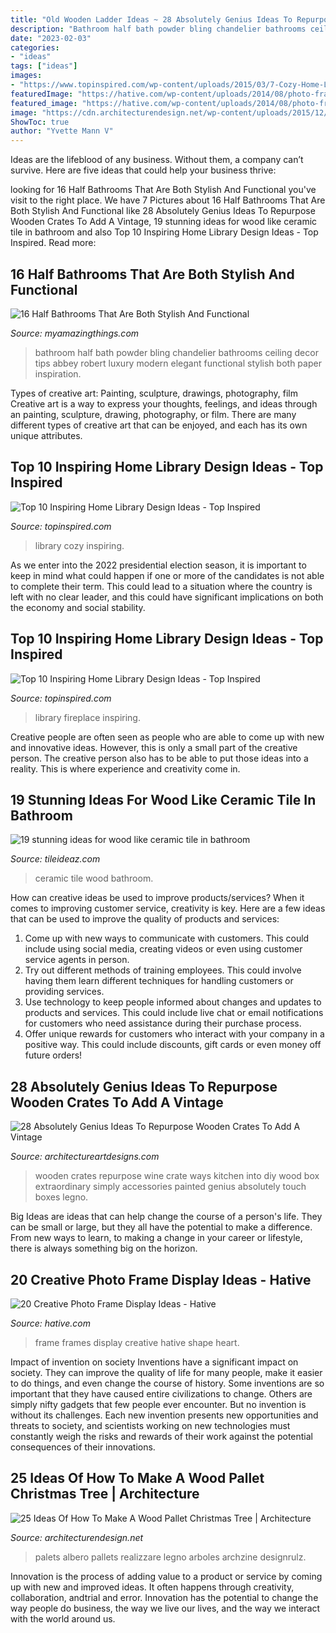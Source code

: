 ```yaml
---
title: "Old Wooden Ladder Ideas ~ 28 Absolutely Genius Ideas To Repurpose Wooden Crates To Add A Vintage"
description: "Bathroom half bath powder bling chandelier bathrooms ceiling decor tips abbey robert luxury modern elegant functional stylish both paper inspiration"
date: "2023-02-03"
categories:
- "ideas"
tags: ["ideas"]
images:
- "https://www.topinspired.com/wp-content/uploads/2015/03/7-Cozy-Home-Library-Design-Ideas.jpg"
featuredImage: "https://hative.com/wp-content/uploads/2014/08/photo-frame-ideas/9-heart-shape-photo-frames-on-wall.jpg"
featured_image: "https://hative.com/wp-content/uploads/2014/08/photo-frame-ideas/9-heart-shape-photo-frames-on-wall.jpg"
image: "https://cdn.architecturendesign.net/wp-content/uploads/2015/12/AD-Ideas-Of-How-To-Make-A-Wood-Pallet-Christmas-Tree-17.jpg"
ShowToc: true
author: "Yvette Mann V"
---
```



Ideas are the lifeblood of any business. Without them, a company can’t survive. Here are five ideas that could help your business thrive:

	

		
looking for 16 Half Bathrooms That Are Both Stylish And Functional you've visit to the right place. We have 7 Pictures about 16 Half Bathrooms That Are Both Stylish And Functional like 28 Absolutely Genius Ideas To Repurpose Wooden Crates To Add A Vintage, 19 stunning ideas for wood like ceramic tile in bathroom and also Top 10 Inspiring Home Library Design Ideas - Top Inspired. Read more:
		
    
## 16 Half Bathrooms That Are Both Stylish And Functional

<img loading=lazy src="https://myamazingthings.com/wp-content/uploads/2016/12/bath.jpg" onerror="this.onerror=null;this.src='https://tse2.mm.bing.net/th?id=OIP.fr4jAp5A2PbHzv8yuF3ygQHaLD&amp;pid=15.1';" alt="16 Half Bathrooms That Are Both Stylish And Functional">

_Source: myamazingthings.com_

>bathroom half bath powder bling chandelier bathrooms ceiling decor tips abbey robert luxury modern elegant functional stylish both paper inspiration. 

	

Types of creative art: Painting, sculpture, drawings, photography, film
Creative art is a way to express your thoughts, feelings, and ideas through an painting, sculpture, drawing, photography, or film. There are many different types of creative art that can be enjoyed, and each has its own unique attributes.

    
## Top 10 Inspiring Home Library Design Ideas - Top Inspired

<img loading=lazy src="https://www.topinspired.com/wp-content/uploads/2015/03/7-Cozy-Home-Library-Design-Ideas.jpg" onerror="this.onerror=null;this.src='https://tse2.mm.bing.net/th?id=OIP.xUeph1SbAPRHI0AtDun8JAHaLH&amp;pid=15.1';" alt="Top 10 Inspiring Home Library Design Ideas - Top Inspired">

_Source: topinspired.com_

>library cozy inspiring. 

	

As we enter into the 2022 presidential election season, it is important to keep in mind what could happen if one or more of the candidates is not able to complete their term. This could lead to a situation where the country is left with no clear leader, and this could have significant implications on both the economy and social stability.

    
## Top 10 Inspiring Home Library Design Ideas - Top Inspired

<img loading=lazy src="https://www.topinspired.com/wp-content/uploads/2015/03/4-Home-Library-with-an-integrated-fireplace.jpg" onerror="this.onerror=null;this.src='https://tse1.mm.bing.net/th?id=OIP.VXDhrWkWXqUSBsEzEQ4obgHaFi&amp;pid=15.1';" alt="Top 10 Inspiring Home Library Design Ideas - Top Inspired">

_Source: topinspired.com_

>library fireplace inspiring. 

	

Creative people are often seen as people who are able to come up with new and innovative ideas. However, this is only a small part of the creative person. The creative person also has to be able to put those ideas into a reality. This is where experience and creativity come in.

    
## 19 Stunning Ideas For Wood Like Ceramic Tile In Bathroom

<img loading=lazy src="http://www.tileideaz.com/wp-content/uploads/2015/08/512.jpg" onerror="this.onerror=null;this.src='https://tse3.mm.bing.net/th?id=OIP.Awzk7C7wH7cROlrR94PfqwHaFj&amp;pid=15.1';" alt="19 stunning ideas for wood like ceramic tile in bathroom">

_Source: tileideaz.com_

>ceramic tile wood bathroom. 

	

How can creative ideas be used to improve products/services?
When it comes to improving customer service, creativity is key. Here are a few ideas that can be used to improve the quality of products and services: 
1. Come up with new ways to communicate with customers. This could include using social media, creating videos or even using customer service agents in person.
2. Try out different methods of training employees. This could involve having them learn different techniques for handling customers or providing services.
3. Use technology to keep people informed about changes and updates to products and services. This could include live chat or email notifications for customers who need assistance during their purchase process.
4. Offer unique rewards for customers who interact with your company in a positive way. This could include discounts, gift cards or even money off future orders!

    
## 28 Absolutely Genius Ideas To Repurpose Wooden Crates To Add A Vintage

<img loading=lazy src="https://www.architectureartdesigns.com/wp-content/uploads/2014/12/2211.jpg" onerror="this.onerror=null;this.src='https://tse2.mm.bing.net/th?id=OIP.BxPHDqPbBfH9mvH3e1FEywHaJ4&amp;pid=15.1';" alt="28 Absolutely Genius Ideas To Repurpose Wooden Crates To Add A Vintage">

_Source: architectureartdesigns.com_

>wooden crates repurpose wine crate ways kitchen into diy wood box extraordinary simply accessories painted genius absolutely touch boxes legno. 

	

Big Ideas are ideas that can help change the course of a person's life. They can be small or large, but they all have the potential to make a difference. From new ways to learn, to making a change in your career or lifestyle, there is always something big on the horizon.

    
## 20 Creative Photo Frame Display Ideas - Hative

<img loading=lazy src="https://hative.com/wp-content/uploads/2014/08/photo-frame-ideas/9-heart-shape-photo-frames-on-wall.jpg" onerror="this.onerror=null;this.src='https://tse3.mm.bing.net/th?id=OIP.sVm0esjJEpLN_7M630sUmAHaLI&amp;pid=15.1';" alt="20 Creative Photo Frame Display Ideas - Hative">

_Source: hative.com_

>frame frames display creative hative shape heart. 

	

Impact of invention on society
Inventions have a significant impact on society. They can improve the quality of life for many people, make it easier to do things, and even change the course of history. Some inventions are so important that they have caused entire civilizations to change. Others are simply nifty gadgets that few people ever encounter. But no invention is without its challenges. Each new invention presents new opportunities and threats to society, and scientists working on new technologies must constantly weigh the risks and rewards of their work against the potential consequences of their innovations.

    
## 25 Ideas Of How To Make A Wood Pallet Christmas Tree | Architecture

<img loading=lazy src="https://cdn.architecturendesign.net/wp-content/uploads/2015/12/AD-Ideas-Of-How-To-Make-A-Wood-Pallet-Christmas-Tree-17.jpg" onerror="this.onerror=null;this.src='https://tse2.mm.bing.net/th?id=OIP.CYMIJuN2rj6Oy7yN7Be5eAHaJ4&amp;pid=15.1';" alt="25 Ideas Of How To Make A Wood Pallet Christmas Tree | Architecture">

_Source: architecturendesign.net_

>palets albero pallets realizzare legno arboles archzine designrulz. 

	

Innovation is the process of adding value to a product or service by coming up with new and improved ideas. It often happens through creativity, collaboration, andtrial and error. Innovation has the potential to change the way people do business, the way we live our lives, and the way we interact with the world around us.


